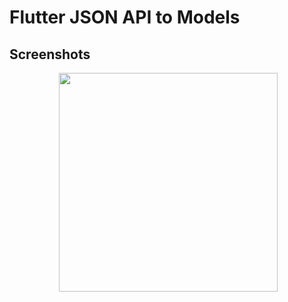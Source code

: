 # Flutter JSON API to Models
## Screenshots
<p align="center">
  <img src="https://github.com/bewtend/Flutter-JSON-API-to-Models/blob/master/screenshots/1.png" width="350"/>
</p>
